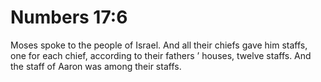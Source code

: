 # Numbers 17:6

Moses spoke to the people of Israel. And all their chiefs gave him staffs, one for each chief, according to their fathers ’ houses, twelve staffs. And the staff of Aaron was among their staffs.
